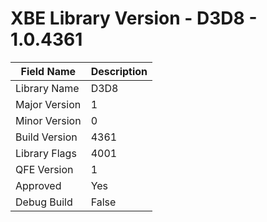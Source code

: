 # XBE Library Version - D3D8 - 1.0.4361

| Field Name | Description |
|---|---|
| Library Name | D3D8 |
| Major Version | 1 |
| Minor Version | 0 |
| Build Version | 4361 |
| Library Flags | 4001 |
| QFE Version | 1 |
| Approved | Yes |
| Debug Build | False |
